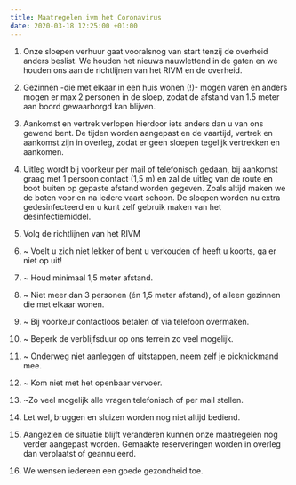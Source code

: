 ```yaml
---
title: Maatregelen ivm het Coronavirus
date: 2020-03-18 12:25:00 +01:00
---
```


 1. Onze sloepen verhuur gaat vooralsnog van start  tenzij de overheid anders beslist. We houden het nieuws nauwlettend in de gaten en we houden ons aan de richtlijnen van het RIVM en de overheid.

 2. Gezinnen -die met elkaar in een huis wonen (!)- mogen varen en anders mogen er max 2 personen in de sloep, zodat de afstand van 1.5 meter aan boord gewaarborgd kan blijven.

 3. Aankomst en vertrek verlopen hierdoor iets anders dan u van ons gewend bent.
    De tijden worden aangepast en de vaartijd, vertrek en aankomst zijn in overleg, zodat er geen sloepen tegelijk vertrekken en aankomen.

 4. Uitleg wordt bij voorkeur per mail of telefonisch gedaan, bij aankomst graag met 1 persoon contact (1,5 m) en zal de uitleg van de route en boot buiten op gepaste afstand worden gegeven. Zoals altijd maken we de boten voor en na iedere vaart schoon.  De sloepen worden nu extra gedesinfecteerd en u kunt zelf gebruik maken van het desinfectiemiddel.

 5. Volg  de richtlijnen van het RIVM


 7. ~ Voelt u zich niet lekker of bent u verkouden of heeft u koorts, ga er niet op uit!

 8. ~ Houd minimaal 1,5 meter afstand.

 9. ~  Niet meer dan 3 personen (én 1,5 meter afstand), of alleen gezinnen die met elkaar wonen.

10. ~ Bij voorkeur contactloos betalen of via telefoon overmaken.

11. ~ Beperk de verblijfsduur op ons terrein zo veel mogelijk.

12. ~ Onderweg niet aanleggen of uitstappen, neem zelf je picknickmand mee.

13. ~ Kom niet met het openbaar vervoer.

14. ~Zo veel mogelijk alle vragen telefonisch of per mail stellen.

15. Let wel, bruggen en sluizen worden nog niet altijd bediend. 

16. Aangezien de situatie blijft veranderen kunnen onze maatregelen nog verder aangepast worden. Gemaakte reserveringen worden in overleg dan verplaatst of geannuleerd.


1. We wensen iedereen een goede gezondheid toe.